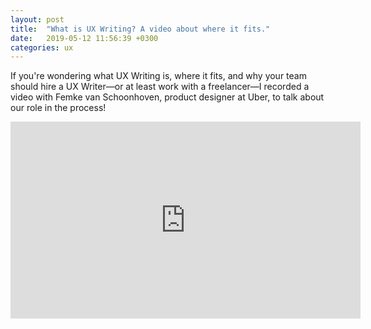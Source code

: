 ```yaml
---
layout: post
title:  "What is UX Writing? A video about where it fits."
date:   2019-05-12 11:56:39 +0300
categories: ux
---
```

If you're wondering what UX Writing is, where it fits, and why your team should hire a UX Writer—or at least work with a freelancer—I recorded a video with Femke van Schoonhoven, product designer at Uber, to talk about our role in the process! 

<iframe width="560" height="315" src="https://www.youtube-nocookie.com/embed/5pafejjHU_Y" frameborder="0" allow="accelerometer; autoplay; encrypted-media; gyroscope; picture-in-picture" allowfullscreen></iframe>